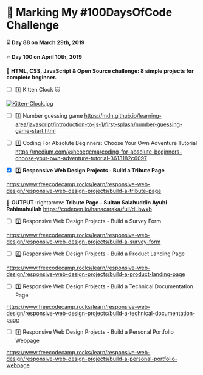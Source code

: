 # :mega: Marking My #100DaysOfCode Challenge

:hourglass: **Day 88 on March 29th, 2019**

:star:  **Day 100 on April 10th, 2019**

**:hammer: HTML, CSS, JavaScript & Open Source challenge: 8 simple projects for complete beginner.**

- [ ] :one: Kitten Clock :cat:

[![Kitten-Clock.jpg](https://i.postimg.cc/44PX6GWQ/Kitten-Clock.jpg)](https://postimg.cc/XXZMWRSr)

- [ ] :two: Number guessing game
https://mdn.github.io/learning-area/javascript/introduction-to-js-1/first-splash/number-guessing-game-start.html

- [ ] :three: Coding For Absolute Beginners: Choose Your Own Adventure Tutorial
https://medium.com/@heoegema/coding-for-absolute-beginners-choose-your-own-adventure-tutorial-3613182c6097

- [x] :four:
**Responsive Web Design Projects - Build a Tribute Page**

https://www.freecodecamp.rocks/learn/responsive-web-design/responsive-web-design-projects/build-a-tribute-page

:pushpin: **OUTPUT** :rightarrow: **Tribute Page - Sultan Salahuddin Ayubi Rahimahullah**
https://codepen.io/hanacaraka/full/dLbwxb

- [ ] :five:
Responsive Web Design Projects - Build a Survey Form 

https://www.freecodecamp.rocks/learn/responsive-web-design/responsive-web-design-projects/build-a-survey-form

- [ ] :six:
Responsive Web Design Projects - Build a Product Landing Page 

https://www.freecodecamp.rocks/learn/responsive-web-design/responsive-web-design-projects/build-a-product-landing-page

- [ ] :seven:
Responsive Web Design Projects - Build a Technical Documentation Page 

https://www.freecodecamp.rocks/learn/responsive-web-design/responsive-web-design-projects/build-a-technical-documentation-page

- [ ] :eight:
Responsive Web Design Projects - Build a Personal Portfolio Webpage 

https://www.freecodecamp.rocks/learn/responsive-web-design/responsive-web-design-projects/build-a-personal-portfolio-webpage 


